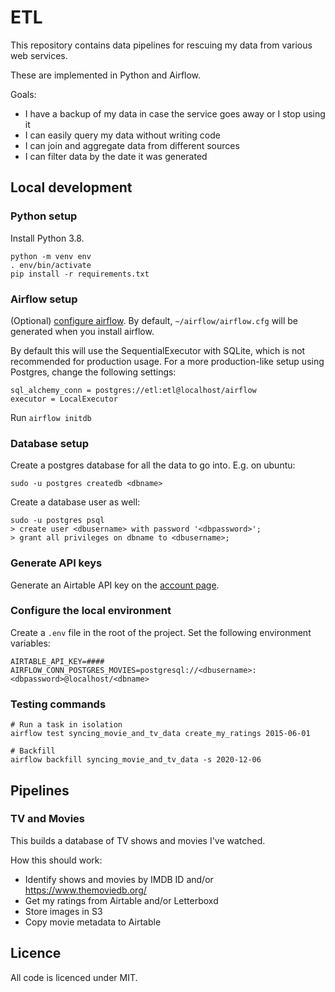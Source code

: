 # ETL
This repository contains data pipelines for rescuing my data from various web services.

These are implemented in Python and Airflow.

Goals:

- I have a backup of my data in case the service goes away or I stop using it
- I can easily query my data without writing code
- I can join and aggregate data from different sources
- I can filter data by the date it was generated

## Local development

### Python setup
Install Python 3.8.

```
python -m venv env
. env/bin/activate
pip install -r requirements.txt
```

### Airflow setup
(Optional) [configure airflow](https://airflow.apache.org/docs/apache-airflow/stable/howto/set-config.html). By default, `~/airflow/airflow.cfg` will be generated when you install airflow.

By default this will use the SequentialExecutor with SQLite, which is not recommended for production usage. For a more production-like setup using Postgres, change the following settings:

```
sql_alchemy_conn = postgres://etl:etl@localhost/airflow
executor = LocalExecutor
```

Run `airflow initdb`

### Database setup
Create a postgres database for all the data to go into. E.g. on ubuntu:

`sudo -u postgres createdb <dbname>`

Create a database user as well:

```
sudo -u postgres psql
> create user <dbusername> with password '<dbpassword>';
> grant all privileges on dbname to <dbusername>;
```

### Generate API keys
Generate an Airtable API key on the [account page](https://airtable.com/account).

### Configure the local environment
Create a `.env` file in the root of the project. Set the following environment variables:

```
AIRTABLE_API_KEY=####
AIRFLOW_CONN_POSTGRES_MOVIES=postgresql://<dbusername>:<dbpassword>@localhost/<dbname>
```

### Testing commands
```
# Run a task in isolation
airflow test syncing_movie_and_tv_data create_my_ratings 2015-06-01

# Backfill
airflow backfill syncing_movie_and_tv_data -s 2020-12-06
```

## Pipelines

### TV and Movies
This builds a database of TV shows and movies I've watched.

How this should work:

- Identify shows and movies by IMDB ID and/or https://www.themoviedb.org/
- Get my ratings from Airtable and/or Letterboxd
- Store images in S3
- Copy movie metadata to Airtable

## Licence

All code is licenced under MIT.
